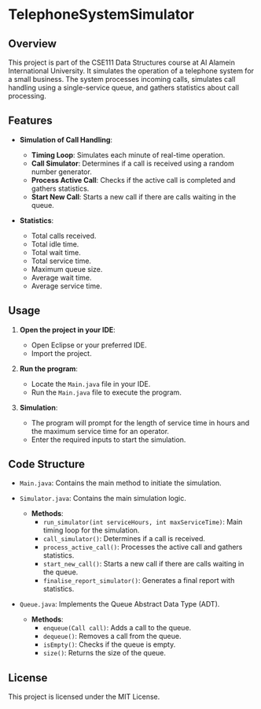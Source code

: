 
# TelephoneSystemSimulator

## Overview

This project is part of the CSE111 Data Structures course at Al Alamein International University. It simulates the operation of a telephone system for a small business. The system processes incoming calls, simulates call handling using a single-service queue, and gathers statistics about call processing.

## Features

- **Simulation of Call Handling**:
  - **Timing Loop**: Simulates each minute of real-time operation.
  - **Call Simulator**: Determines if a call is received using a random number generator.
  - **Process Active Call**: Checks if the active call is completed and gathers statistics.
  - **Start New Call**: Starts a new call if there are calls waiting in the queue.

- **Statistics**:
  - Total calls received.
  - Total idle time.
  - Total wait time.
  - Total service time.
  - Maximum queue size.
  - Average wait time.
  - Average service time.




## Usage

1. **Open the project in your IDE**:
    - Open Eclipse or your preferred IDE.
    - Import the project.

2. **Run the program**:
    - Locate the `Main.java` file in your IDE.
    - Run the `Main.java` file to execute the program.

3. **Simulation**:
    - The program will prompt for the length of service time in hours and the maximum service time for an operator.
    - Enter the required inputs to start the simulation.

## Code Structure

- `Main.java`: Contains the main method to initiate the simulation.
- `Simulator.java`: Contains the main simulation logic.
  - **Methods**:
    - `run_simulator(int serviceHours, int maxServiceTime)`: Main timing loop for the simulation.
    - `call_simulator()`: Determines if a call is received.
    - `process_active_call()`: Processes the active call and gathers statistics.
    - `start_new_call()`: Starts a new call if there are calls waiting in the queue.
    - `finalise_report_simulator()`: Generates a final report with statistics.

- `Queue.java`: Implements the Queue Abstract Data Type (ADT).
  - **Methods**:
    - `enqueue(Call call)`: Adds a call to the queue.
    - `dequeue()`: Removes a call from the queue.
    - `isEmpty()`: Checks if the queue is empty.
    - `size()`: Returns the size of the queue.



## License

This project is licensed under the MIT License.
